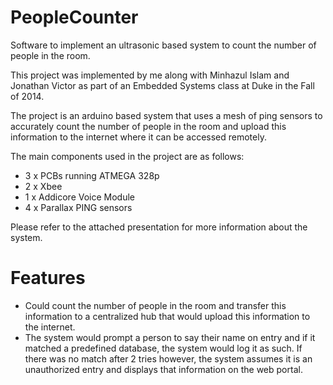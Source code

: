 # PeopleCounter
Software to implement an ultrasonic based system to count the number of people in the room.

This project was implemented by me along with Minhazul Islam and Jonathan Victor as part of an Embedded Systems class at Duke in the Fall of 2014.

The project is an arduino based system that uses a mesh of ping sensors to accurately count the number of people in the room and upload this information to the internet where it can be accessed remotely.

The main components used in the project are as follows:

* 3 x PCBs running ATMEGA 328p
* 2 x Xbee
* 1 x Addicore Voice Module
* 4 x Parallax PING sensors

Please refer to the attached presentation for more information about the system.

# Features

* Could count the number of people in the room and transfer this information to a centralized hub that would upload this information to the internet.
* The system would prompt a person to say their name on entry and if it matched a predefined database, the system would log it as such. If there was no match after 2 tries however, the system assumes it is an unauthorized entry and displays that information on the web portal.
